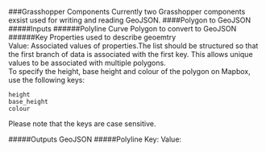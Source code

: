 ###Grasshopper Components
Currently two Grasshopper components exsist used for writing and reading GeoJSON. 
####Polygon to GeoJSON 
#####Inputs
######Polyline Curve
Polygon to convert to GeoJSON <br>
######Key
Properties used to describe geoemtry<br>
Value: Associated values of properties.The list should be structured so that the first branch of data is associated with the first key. This allows unique values to be associated with multiple polygons.
<br>
To specify the height, base height and colour of the polygon on Mapbox, use the following keys:

    height
    base_height
    colour 
    
Please note that the keys are case sensitive.

#####Outputs
GeoJSON
#####Polyline
Key:
Value:



